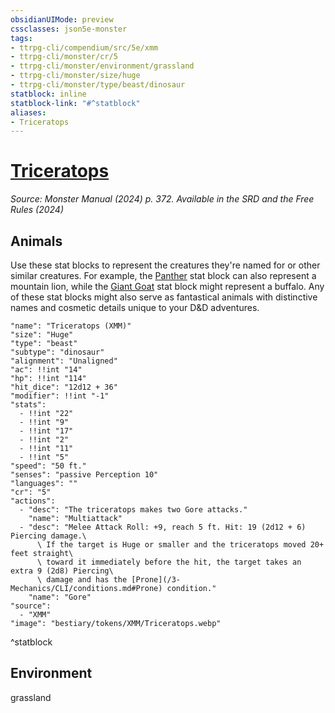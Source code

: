 ```yaml
---
obsidianUIMode: preview
cssclasses: json5e-monster
tags:
- ttrpg-cli/compendium/src/5e/xmm
- ttrpg-cli/monster/cr/5
- ttrpg-cli/monster/environment/grassland
- ttrpg-cli/monster/size/huge
- ttrpg-cli/monster/type/beast/dinosaur
statblock: inline
statblock-link: "#^statblock"
aliases:
- Triceratops
---
```

# [Triceratops](3-Mechanics\CLI\bestiary\beast/triceratops-xmm.md)
*Source: Monster Manual (2024) p. 372. Available in the <span title='Systems Reference Document (5.2)'>SRD</span> and the Free Rules (2024)*  

## Animals

Use these stat blocks to represent the creatures they're named for or other similar creatures. For example, the [Panther](/3-Mechanics/CLI/bestiary/beast/panther-xmm.md) stat block can also represent a mountain lion, while the [Giant Goat](/3-Mechanics/CLI/bestiary/beast/giant-goat-xmm.md) stat block might represent a buffalo. Any of these stat blocks might also serve as fantastical animals with distinctive names and cosmetic details unique to your D&D adventures.

```statblock
"name": "Triceratops (XMM)"
"size": "Huge"
"type": "beast"
"subtype": "dinosaur"
"alignment": "Unaligned"
"ac": !!int "14"
"hp": !!int "114"
"hit_dice": "12d12 + 36"
"modifier": !!int "-1"
"stats":
  - !!int "22"
  - !!int "9"
  - !!int "17"
  - !!int "2"
  - !!int "11"
  - !!int "5"
"speed": "50 ft."
"senses": "passive Perception 10"
"languages": ""
"cr": "5"
"actions":
  - "desc": "The triceratops makes two Gore attacks."
    "name": "Multiattack"
  - "desc": "Melee Attack Roll: +9, reach 5 ft. Hit: 19 (2d12 + 6) Piercing damage.\
      \ If the target is Huge or smaller and the triceratops moved 20+ feet straight\
      \ toward it immediately before the hit, the target takes an extra 9 (2d8) Piercing\
      \ damage and has the [Prone](/3-Mechanics/CLI/conditions.md#Prone) condition."
    "name": "Gore"
"source":
  - "XMM"
"image": "bestiary/tokens/XMM/Triceratops.webp"
```
^statblock

## Environment

grassland